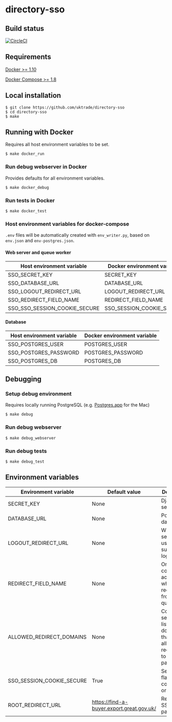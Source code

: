 # directory-sso

## Build status

[![CircleCI](https://circleci.com/gh/uktrade/directory-sso/tree/master.svg?style=svg)](https://circleci.com/gh/uktrade/directory-sso/tree/master)

## Requirements
[Docker >= 1.10](https://docs.docker.com/engine/installation/)

[Docker Compose >= 1.8](https://docs.docker.com/compose/install/)

## Local installation

    $ git clone https://github.com/uktrade/directory-sso
    $ cd directory-sso
    $ make

## Running with Docker
Requires all host environment variables to be set.

    $ make docker_run

### Run debug webserver in Docker
Provides defaults for all environment variables.

    $ make docker_debug

### Run tests in Docker

    $ make docker_test

### Host environment variables for docker-compose
``.env`` files will be automatically created with ``env_writer.py``, based on ``env.json`` and ``env-postgres.json``.

#### Web server and queue worker
| Host environment variable | Docker environment variable  |
| ------------- | ------------- |
| SSO_SECRET_KEY | SECRET_KEY |
| SSO_DATABASE_URL | DATABASE_URL |
| SSO_LOGOUT_REDIRECT_URL | LOGOUT_REDIRECT_URL |
| SSO_REDIRECT_FIELD_NAME | REDIRECT_FIELD_NAME |
| SSO_SSO_SESSION_COOKIE_SECURE | SSO_SESSION_COOKIE_SECURE |

#### Database
| Host environment variable | Docker environment variable  |
| ------------- | ------------- |
| SSO_POSTGRES_USER | POSTGRES_USER |
| SSO_POSTGRES_PASSWORD | POSTGRES_PASSWORD |
| SSO_POSTGRES_DB | POSTGRES_DB |

## Debugging

### Setup debug environment
Requires locally running PostgreSQL (e.g. [Postgres.app](http://postgresapp.com/) for the Mac)

    $ make debug

### Run debug webserver

    $ make debug_webserver

### Run debug tests

    $ make debug_test


## Environment variables

| Environment variable | Default value | Description
| ------------- | ------------- | ------------- |
| SECRET_KEY | None | Django secret key |
| DATABASE_URL | None | Postgres database url |
| LOGOUT_REDIRECT_URL | None | Where to send the user after successfully logging out |
| REDIRECT_FIELD_NAME | None | On completing actions where to get redirect url from in the querystring |
| ALLOWED_REDIRECT_DOMAINS | None | Comma separated list of domains that we allow redirection to via next params |
| SSO_SESSION_COOKIE_SECURE | True | Set secure flag on sso cookie (true or false) |
| ROOT_REDIRECT_URL | https://find-a-buyer.export.great.gov.uk/ | Redirect for SSO landing page |
